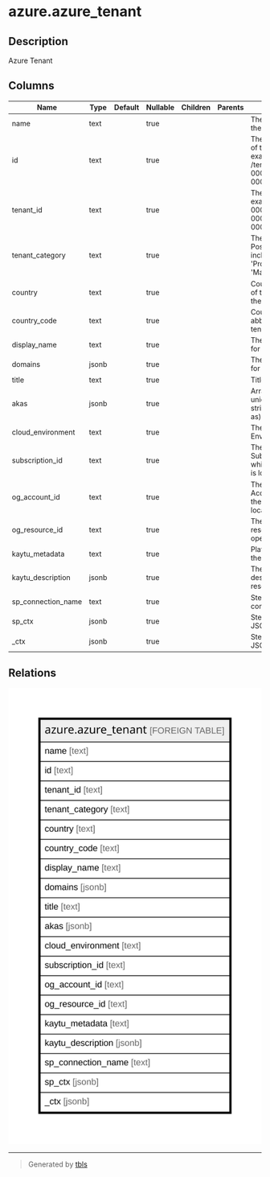 # azure.azure_tenant

## Description

Azure Tenant

## Columns

| Name | Type | Default | Nullable | Children | Parents | Comment |
| ---- | ---- | ------- | -------- | -------- | ------- | ------- |
| name | text |  | true |  |  | The display name of the tenant. |
| id | text |  | true |  |  | The fully qualified ID of the tenant. For example, /tenants/00000000-0000-0000-0000-000000000000. |
| tenant_id | text |  | true |  |  | The tenant ID. For example, 00000000-0000-0000-0000-000000000000. |
| tenant_category | text |  | true |  |  | The tenant category. Possible values include: 'Home', 'ProjectedBy', 'ManagedBy'. |
| country | text |  | true |  |  | Country/region name of the address for the tenant. |
| country_code | text |  | true |  |  | Country/region abbreviation for the tenant. |
| display_name | text |  | true |  |  | The list of domains for the tenant. |
| domains | jsonb |  | true |  |  | The list of domains for the tenant. |
| title | text |  | true |  |  | Title of the resource. |
| akas | jsonb |  | true |  |  | Array of globally unique identifier strings (also known as) for the resource. |
| cloud_environment | text |  | true |  |  | The Azure Cloud Environment. |
| subscription_id | text |  | true |  |  | The Azure Subscription ID in which the resource is located. |
| og_account_id | text |  | true |  |  | The Platform Account ID in which the resource is located. |
| og_resource_id | text |  | true |  |  | The unique ID of the resource in opengovernance. |
| kaytu_metadata | text |  | true |  |  | Platform Metadata of the Azure resource. |
| kaytu_description | jsonb |  | true |  |  | The full model description of the resource |
| sp_connection_name | text |  | true |  |  | Steampipe connection name. |
| sp_ctx | jsonb |  | true |  |  | Steampipe context in JSON form. |
| _ctx | jsonb |  | true |  |  | Steampipe context in JSON form. |

## Relations

![er](azure.azure_tenant.svg)

---

> Generated by [tbls](https://github.com/k1LoW/tbls)
